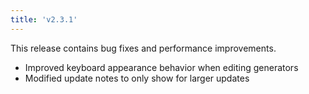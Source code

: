 ```yaml
---
title: 'v2.3.1'
---
```


This release contains bug fixes and performance improvements.

- Improved keyboard appearance behavior when editing generators
- Modified update notes to only show for larger updates
